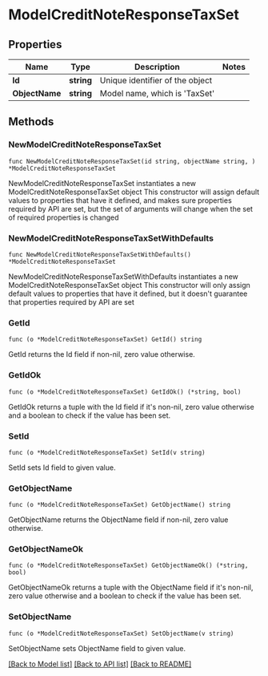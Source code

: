 # ModelCreditNoteResponseTaxSet

## Properties

Name | Type | Description | Notes
------------ | ------------- | ------------- | -------------
**Id** | **string** | Unique identifier of the object | 
**ObjectName** | **string** | Model name, which is &#39;TaxSet&#39; | 

## Methods

### NewModelCreditNoteResponseTaxSet

`func NewModelCreditNoteResponseTaxSet(id string, objectName string, ) *ModelCreditNoteResponseTaxSet`

NewModelCreditNoteResponseTaxSet instantiates a new ModelCreditNoteResponseTaxSet object
This constructor will assign default values to properties that have it defined,
and makes sure properties required by API are set, but the set of arguments
will change when the set of required properties is changed

### NewModelCreditNoteResponseTaxSetWithDefaults

`func NewModelCreditNoteResponseTaxSetWithDefaults() *ModelCreditNoteResponseTaxSet`

NewModelCreditNoteResponseTaxSetWithDefaults instantiates a new ModelCreditNoteResponseTaxSet object
This constructor will only assign default values to properties that have it defined,
but it doesn't guarantee that properties required by API are set

### GetId

`func (o *ModelCreditNoteResponseTaxSet) GetId() string`

GetId returns the Id field if non-nil, zero value otherwise.

### GetIdOk

`func (o *ModelCreditNoteResponseTaxSet) GetIdOk() (*string, bool)`

GetIdOk returns a tuple with the Id field if it's non-nil, zero value otherwise
and a boolean to check if the value has been set.

### SetId

`func (o *ModelCreditNoteResponseTaxSet) SetId(v string)`

SetId sets Id field to given value.


### GetObjectName

`func (o *ModelCreditNoteResponseTaxSet) GetObjectName() string`

GetObjectName returns the ObjectName field if non-nil, zero value otherwise.

### GetObjectNameOk

`func (o *ModelCreditNoteResponseTaxSet) GetObjectNameOk() (*string, bool)`

GetObjectNameOk returns a tuple with the ObjectName field if it's non-nil, zero value otherwise
and a boolean to check if the value has been set.

### SetObjectName

`func (o *ModelCreditNoteResponseTaxSet) SetObjectName(v string)`

SetObjectName sets ObjectName field to given value.



[[Back to Model list]](../README.md#documentation-for-models) [[Back to API list]](../README.md#documentation-for-api-endpoints) [[Back to README]](../README.md)


